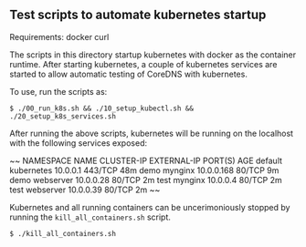 ## Test scripts to automate kubernetes startup

Requirements:
	docker
	curl

The scripts in this directory startup kubernetes with docker as the container runtime.
After starting kubernetes, a couple of kubernetes services are started to allow automatic
testing of CoreDNS with kubernetes.

To use, run the scripts as:

~~~
$ ./00_run_k8s.sh && ./10_setup_kubectl.sh && ./20_setup_k8s_services.sh
~~~

After running the above scripts, kubernetes will be running on the localhost with the following services
exposed:

~~
NAMESPACE   NAME         CLUSTER-IP   EXTERNAL-IP   PORT(S)   AGE
default     kubernetes   10.0.0.1     <none>        443/TCP   48m
demo        mynginx      10.0.0.168   <none>        80/TCP    9m
demo        webserver    10.0.0.28    <none>        80/TCP    2m
test        mynginx      10.0.0.4     <none>        80/TCP    2m
test        webserver    10.0.0.39    <none>        80/TCP    2m
~~


Kubernetes and all running containers can be uncerimoniously stopped by
running the `kill_all_containers.sh` script.

~~~
$ ./kill_all_containers.sh
~~~
